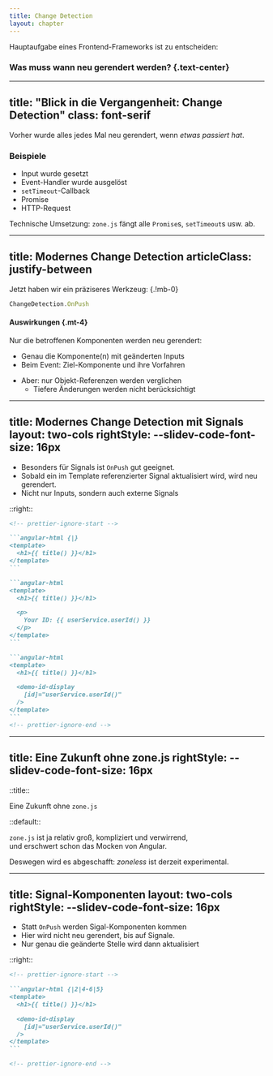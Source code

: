 ```yaml
---
title: Change Detection
layout: chapter
---
```


<div v-click text="xl">

Hauptaufgabe eines Frontend-Frameworks ist zu entscheiden:

### Was muss wann neu gerendert werden? {.text-center}

</div>

---
title: "Blick in die Vergangenheit: Change Detection"
class: font-serif
---

Vorher wurde alles jedes Mal neu gerendert, wenn _etwas passiert hat_.

<v-click>

### Beispiele

</v-click>
<v-clicks>

- Input wurde gesetzt
- Event-Handler wurde ausgelöst
- `setTimeout`-Callback
- Promise
- HTTP-Request

</v-clicks>

<v-click>

Technische Umsetzung: `zone.js` fängt alle `Promise`s, `setTimeout`s usw. ab.

</v-click>

---
title: Modernes Change Detection
articleClass: justify-between
---

Jetzt haben wir ein präziseres Werkzeug: {.!mb-0}

<!-- prettier-ignore-start -->
```js
ChangeDetection.OnPush
```
<!-- prettier-ignore-end -->

<v-click>

#### Auswirkungen {.mt-4}

Nur die betroffenen Komponenten werden neu gerendert:

</v-click>
<v-clicks class="list-plus">

- Genau die Komponente(n) mit geänderten Inputs
- Beim Event: Ziel-Komponente und ihre Vorfahren

</v-clicks>
<v-clicks class="list-minus">

- Aber: nur Objekt-Referenzen werden verglichen
  - Tiefere Änderungen werden nicht berücksichtigt

</v-clicks>

---
title: Modernes Change Detection mit Signals
layout: two-cols
rightStyle:
  --slidev-code-font-size: 16px
---

<v-clicks at="0">

- Besonders für Signals ist `OnPush` gut geeignet.
- Sobald ein im Template referenzierter Signal aktualisiert wird, wird neu gerendert.
- Nicht nur Inputs, sondern auch externe Signals

</v-clicks>

::right::

````md magic-move
<!-- prettier-ignore-start -->

```angular-html {|}
<template>
  <h1>{{ title() }}</h1>
</template>
```

```angular-html
<template>
  <h1>{{ title() }}</h1>

  <p>
    Your ID: {{ userService.userId() }}
  </p>
</template>
```

```angular-html
<template>
  <h1>{{ title() }}</h1>

  <demo-id-display
    [id]="userService.userId()"
  />
</template>
```
<!-- prettier-ignore-end -->
````

---
title: Eine Zukunft ohne zone.js
rightStyle:
  --slidev-code-font-size: 16px
---

::title::

Eine Zukunft ohne `zone.js`

::default::

`zone.js` ist ja relativ groß, kompliziert und verwirrend,  
und erschwert schon das Mocken von Angular.

<v-click at="1">

Deswegen wird es abgeschafft: _zoneless_ ist derzeit experimental.

</v-click>

<v-switch at="1">
<template #2-4>
<div font="serif">

> Vorher wurde alles jedes Mal neu gerendert, wenn _etwas passiert hat_.
>
> <div v-click="3" font="sans">
>
> - Signal wird aktualisiert
>
> </div>
>
> - Input wurde gesetzt
>
> <div v-motion :initial='{"text-decoration": "unset"}' :click-4='{"text-decoration": "line-through"}' class="!*:my-0">
>
> - Event-Handler wurde ausgelöst
> - `setTimeout`-Callback
> - Promise
> - HTTP-Request
>
> Technische Umsetzung: `zone.js` fängt alle `Promise`s, `setTimeout`s usw. ab.
>
> </div>

</div>
</template>
<template #4-6>

> Jetzt wird eine Komponente neu gerendert, wenn _etwas passiert hat_.
>
> - Signal wird aktualisiert
> - Input wurde gesetzt
>
> <v-click at="5">
>
> - `cdRef.markForCheck()`
>
> </v-click>

</template>
</v-switch>

---
title: Signal-Komponenten
layout: two-cols
rightStyle:
  --slidev-code-font-size: 16px
---

<v-clicks>

- Statt `OnPush` werden Sigal-Komponenten kommen
- Hier wird nicht neu gerendert, bis auf Signale.
- Nur genau die geänderte Stelle wird dann aktualisiert

</v-clicks>

::right::

````md magic-move
<!-- prettier-ignore-start -->

```angular-html {|2|4-6|5}
<template>
  <h1>{{ title() }}</h1>

  <demo-id-display
    [id]="userService.userId()"
  />
</template>
```

<!-- prettier-ignore-end -->
````

<!--
[click] 123

[click] 123
-->
